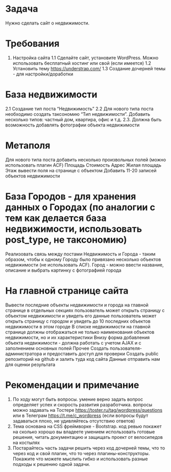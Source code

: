 # Задача
Нужно сделать сайт о недвижимости.

# Требования
1.   Настройка сайта
1.1  Сделайте сайт, установите WordPress. Можно использовать бесплатный хостинг или свой (если имеется)
1.2  Установить тему https://understrap.com/ 
1.3  Создание дочерней темы - для настройки/доработки

# База недвижимости

2.1  Создание тип поста “Недвижимость”
2.2  Для нового типа поста необходимо создать таксономию “Тип недвижимости”. Добавить несколько типов: частный дом, квартира, офис и т.д.
2.3.  Должна быть возможность добавлять фотографии объекта недвижимости

# Метаполя

Для нового типа поста добавить несколько произвольных полей (можно использовать плагин ACF)
Площадь
Стоимость
Адрес
Жилая площадь
Этаж
вывести поля на странице с объектом
Добавить 11-20 записей объектов недвижимости

# База Городов - для хранения данных о Городах (по аналогии с тем как делается база недвижимости, использовать post_type, не таксономию)
Реализовать связь между постами Недвижимость и Города - таким образом, чтобы к одному Городу было привязано несколько объектов недвижимости (не использовать ACF). 
Город - можно ввести название, описание и выбрать картинку с фотографией города

# На главной странице сайта
Вывести последние объекты недвижимости и города на главной странице в отдельных секциях
пользователь может открыть страницу с объектом недвижимости и увидеть его данные
пользователь может открыть страницу с городом и увидеть до 10 последних объектов недвижимости в этом городе
В списке недвижимости на главной странице должны отображаться не только наименования объектов недвижимости, но и их характеристики
Внизу форма добавления объекта недвижимости - должна работать с учетом AJAX и с заполнением основных полей
Прочее
Создать пользователя-администратора и предоставить доступ для проверки
Создать public репозиторий на github и залить туда код сайта
Данные отправить нам для оценки результата

# Рекомендации и примечание
1.  По ходу могут быть вопросы. умение верно задать вопрос определяет успех и скорость развития разработчика. вопросы можно задавать на Тостере https://toster.ru/tag/wordpress/questions или в Телеграм https://t.me/c_wordpress (если вопросы будут задаваться плохо, не удивляйтесь отсутствию ответов)
2.  Тема основана на CSS фреймворке - Bootstrap. код ревью покажет на сколько хорошо вы владеете умением использовать готовые решения, читать документацию и защищать проект от велосипедов на костылях
3.  Постарайтесь часть задачи решить через код дочерней темы, что то через код и свой плагин, что то через плагины-конструкторы. Покажите что можете мыслить гибко и использовать разные подходы к решению одной задачи.

